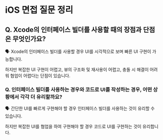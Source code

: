 # iOS 면접 질문 정리

## Q. Xcode의 인터페이스 빌더를 사용할 때의 장점과 단점은 무엇인가요?

🗣️ Xcode의 인터페이스 빌더를 사용할 경우 UI를 시각적으로 보며 빠른 UI 구현이 가능합니다.

하지만 복잡한 UI 구현이 어렵고, 뷰의 구조화 및 재사용이 어렵고, 충돌 시 해결이 어려워 협업이 어렵다는 단점이 있습니다.

### Q. 인터페이스 빌더를 사용하는 경우와 코드로 UI를 작성하는 경우, 어떤 상황에서 각각 더 유리할까요?

🗣️ 간단한 UI를 빠르게 구현해야 할 경우 인터페이스 빌더를 사용하는 것이 유리할 수 있습니다.

하지만 복잡한 UI를 협업을 하여 구현해야 할 경우 코드로 UI를 구현하는 것이 유리합니다.

